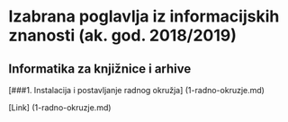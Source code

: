 # Izabrana poglavlja iz informacijskih znanosti (ak. god. 2018/2019)
## Informatika za knjižnice i arhive

[###1. Instalacija i postavljanje radnog okružja] (1-radno-okruzje.md)

[Link] (1-radno-okruzje.md)


